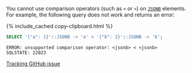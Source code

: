 You cannot use comparison operators (such as `<` or `>`) on [`JSONB`](jsonb.html) elements. For example, the following query does not work and returns an error:

  {% include_cached copy-clipboard.html %}
  ~~~ sql
  SELECT '{"a": 1}'::JSONB -> 'a' < '{"b": 2}'::JSONB -> 'b';
  ~~~

  ~~~
  ERROR: unsupported comparison operator: <jsonb> < <jsonb>
  SQLSTATE: 22023
  ~~~

  [Tracking GitHub issue](https://github.com/cockroachdb/cockroach/issues/49144)
